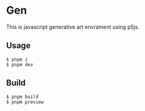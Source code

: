 # Gen

This is javascript generative art envrament using p5js.

## Usage

```
$ pnpm i
$ pnpm dev
```

## Build

```
$ pnpm build
$ pnpm preview
```
